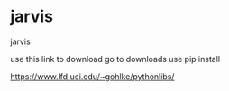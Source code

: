 # jarvis
jarvis


use this link to download
go to downloads
use pip install <package-name>
  
  https://www.lfd.uci.edu/~gohlke/pythonlibs/
